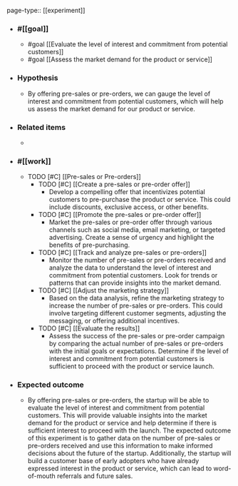 page-type:: [[experiment]]



  - ### #[[goal]]
    - #goal [[Evaluate the level of interest and commitment from potential customers]]
    - #goal [[Assess the market demand for the product or service]]
  - ### Hypothesis
    - By offering pre-sales or pre-orders, we can gauge the level of interest and commitment from potential customers, which will help us assess the market demand for our product or service.
  - ### Related items
    - 
  - ### #[[work]]
    - TODO [#C] [[Pre-sales or Pre-orders]]
      - TODO [#C] [[Create a pre-sales or pre-order offer]]
        - Develop a compelling offer that incentivizes potential customers to pre-purchase the product or service. This could include discounts, exclusive access, or other benefits.
      - TODO [#C] [[Promote the pre-sales or pre-order offer]]
        - Market the pre-sales or pre-order offer through various channels such as social media, email marketing, or targeted advertising. Create a sense of urgency and highlight the benefits of pre-purchasing.
      - TODO [#C] [[Track and analyze pre-sales or pre-orders]]
        - Monitor the number of pre-sales or pre-orders received and analyze the data to understand the level of interest and commitment from potential customers. Look for trends or patterns that can provide insights into the market demand.
      - TODO [#C] [[Adjust the marketing strategy]]
        - Based on the data analysis, refine the marketing strategy to increase the number of pre-sales or pre-orders. This could involve targeting different customer segments, adjusting the messaging, or offering additional incentives.
      - TODO [#C] [[Evaluate the results]]
        - Assess the success of the pre-sales or pre-order campaign by comparing the actual number of pre-sales or pre-orders with the initial goals or expectations. Determine if the level of interest and commitment from potential customers is sufficient to proceed with the product or service launch.
  - ### Expected outcome
    - By offering pre-sales or pre-orders, the startup will be able to evaluate the level of interest and commitment from potential customers. This will provide valuable insights into the market demand for the product or service and help determine if there is sufficient interest to proceed with the launch. The expected outcome of this experiment is to gather data on the number of pre-sales or pre-orders received and use this information to make informed decisions about the future of the startup. Additionally, the startup will build a customer base of early adopters who have already expressed interest in the product or service, which can lead to word-of-mouth referrals and future sales.











